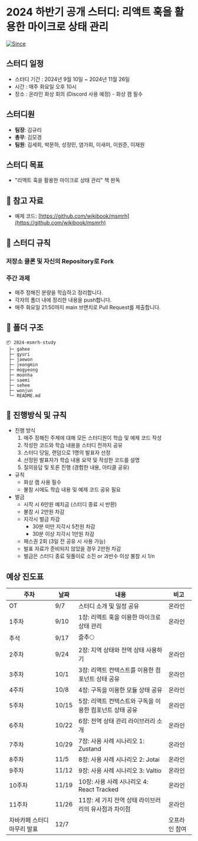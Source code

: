 # 2024 하반기 공개 스터디: 리액트 훅을 활용한 마이크로 상태 관리

[![Since](https://img.shields.io/badge/since-2024.09.06-6A5ACD.svg?&edge_flat=false)](https://github.com/JAVACAFE-STUDY/2024-msmrh-study)

## 스터디 일정

- 스터디 기간 : 2024년 9월 10일 ~ 2024년 11월 26일
- 시간 : 매주 화요일 오후 10시
- 장소 : 온라인 화상 회의 (Discord 사용 예정) - 화상 캠 필수

## 스터디원

- **팀장**: 김규리
- **총무**: 김모경
- **팀원**: 김세희, 박문하, 성정민, 염가희, 이새미, 이원준, 이재원

## 스터디 목표

- "리액트 훅을 활용한 마이크로 상태 관리" 책 완독

## 📖 참고 자료

- 예제 코드: [https://github.com/wikibook/msmrh](https://github.com/wikibook/msmrh)

## 🚀 스터디 규칙

### 저장소 클론 및 자신의 Repository로 Fork

### 주간 과제

- 매주 정해진 분량을 학습하고 정리합니다.
- 각자의 폴더 내에 정리한 내용을 push합니다.
- 매주 화요일 21:50까지 main 브랜치로 Pull Request를 제출합니다.

## 📁 폴더 구조
```
📦 2024-msmrh-study
 ├─ gahee
 ├─ gyuri
 ├─ jaewon
 ├─ jeongmin
 ├─ mogyeong
 ├─ moonha
 ├─ saemi
 ├─ sehee
 ├─ wonjun
 └─ README.md
```

## **🌿 진행방식 및 규칙**

- 진행 방식
    1. 매주 정해진 주제에 대해 모든 스터디원이 학습 및 예제 코드 작성
    2. 작성한 코드와 학습 내용을 스터디 전까지 공유
    3. 스터디 당일, 랜덤으로 1명의 발표자 선정
    4. 선정된 발표자가 학습 내용 요약 및 작성한 코드를 설명
    5. 질의응답 및 토론 진행 (경험한 내용, 아티클 공유)
- 규칙
    - 화상 캠 사용 필수
    - 불참 시에도 학습 내용 및 예제 코드 공유 필요
- 벌금
    - 시작 시 6만원 예치금 (스터디 종료 시 반환)
    - 불참 시 2만원 차감
    - 지각시 벌금 차감
        - 30분 미만 지각시 5천원 차감
        - 30분 이상 지각시 1만원 차감
    - 패스권 2회 (3일 전 공유 시 사용 가능)
    - 발표 자료가 준비되지 않았을 경우 2만원 차감
    - 벌금은 스터디 종료 뒷풀이로 소진 or 과반수 이상 불참 시 1/n


## **예상 진도표**

|주차|날짜|내용|비고|
|---|---|---|---|
|OT|9/7|스터디 소개 및 일정 공유|온라인|
|1주차|9/10|1장: 리액트 훅을 이용한 마이크로 상태 관리|온라인|
|추석|9/17|즐추🌕||
|2주차|9/24|2장: 지역 상태와 전역 상태 사용하기|온라인|
|3주차|10/1|3장: 리액트 컨텍스트를 이용한 컴포넌트 상태 공유|온라인|
|4주차|10/8|4장: 구독을 이용한 모듈 상태 공유|온라인|
|5주차|10/15|5장: 리액트 컨텍스트와 구독을 이용한 컴포넌트 상태 공유|온라인|
|6주차|10/22|6장: 전역 상태 관리 라이브러리 소개|온라인|
|7주차|10/29|7장: 사용 사례 시나리오 1: Zustand|온라인|
|8주차|11/5|8장: 사용 사례 시나리오 2: Jotai|온라인|
|9주차|11/12|9장: 사용 사례 시나리오 3: Valtio|온라인|
|10주차|11/19|10장: 사용 사례 시나리오 4: React Tracked|온라인|
|11주차|11/26|11장: 세 가지 전역 상태 라이브러리의 유사점과 차이점|온라인|
|자바카페 스터디 마무리 발표|12/7||오프라인 참여|

